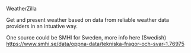 WeatherZilla

Get and present weather based on data from reliable weather data providers in an intuative way.

One source could be SMHI for Sweden, more info here (Swedish) https://www.smhi.se/data/oppna-data/tekniska-fragor-och-svar-1.76975
